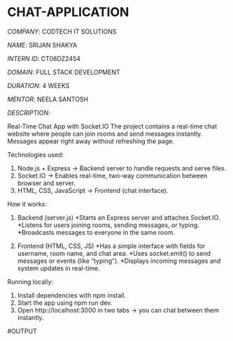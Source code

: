 # CHAT-APPLICATION

*COMPANY*: CODTECH IT SOLUTIONS

*NAME*: SRIJAN SHAKYA

*INTERN ID*: CT08DZ2454

*DOMAIN*: FULL STACK DEVELOPMENT

*DURATION*: 4 WEEKS

*MENTOR*: NEELA SANTOSH

*DESCRIPTION*:

Real-Time Chat App with Socket.IO
The project contains a real-time chat website where people can join rooms and send messages instantly.
Messages appear right away without refreshing the page.

Technologies used:
1. Node.js + Express → Backend server to handle requests and serve files.
2. Socket.IO → Enables real-time, two-way communication between browser and server.
3. HTML, CSS, JavaScript → Frontend (chat interface).

How it works:

1. Backend (server.js)
*Starts an Express server and attaches Socket.IO.
*Listens for users joining rooms, sending messages, or typing.
*Broadcasts messages to everyone in the same room.

2. Frontend (HTML, CSS, JS)
*Has a simple interface with fields for username, room name, and chat area.
*Uses socket.emit() to send messages or events (like “typing”).
*Displays incoming messages and system updates in real-time.

Running locally:
1. Install dependencies with npm install.
2. Start the app using npm run dev.
3. Open http://localhost:3000 in two tabs → you can chat between them instantly.

#OUTPUT

